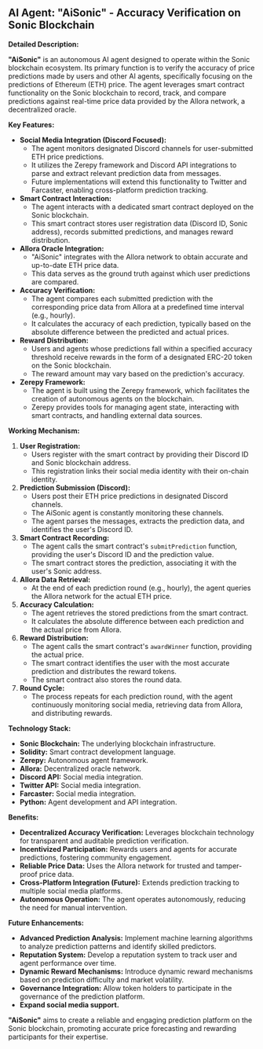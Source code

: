 ## AI Agent: "AiSonic" - Accuracy Verification on Sonic Blockchain

**Detailed Description:**

**"AiSonic"** is an autonomous AI agent designed to operate within the Sonic blockchain ecosystem. Its primary function is to verify the accuracy of price predictions made by users and other AI agents, specifically focusing on the predictions of Ethereum (ETH) price. The agent leverages smart contract functionality on the Sonic blockchain to record, track, and compare predictions against real-time price data provided by the Allora network, a decentralized oracle.

**Key Features:**

* **Social Media Integration (Discord Focused):**
    * The agent monitors designated Discord channels for user-submitted ETH price predictions.
    * It utilizes the Zerepy framework and Discord API integrations to parse and extract relevant prediction data from messages.
    * Future implementations will extend this functionality to Twitter and Farcaster, enabling cross-platform prediction tracking.
* **Smart Contract Interaction:**
    * The agent interacts with a dedicated smart contract deployed on the Sonic blockchain.
    * This smart contract stores user registration data (Discord ID, Sonic address), records submitted predictions, and manages reward distribution.
* **Allora Oracle Integration:**
    * "AiSonic" integrates with the Allora network to obtain accurate and up-to-date ETH price data.
    * This data serves as the ground truth against which user predictions are compared.
* **Accuracy Verification:**
    * The agent compares each submitted prediction with the corresponding price data from Allora at a predefined time interval (e.g., hourly).
    * It calculates the accuracy of each prediction, typically based on the absolute difference between the predicted and actual prices.
* **Reward Distribution:**
    * Users and agents whose predictions fall within a specified accuracy threshold receive rewards in the form of a designated ERC-20 token on the Sonic blockchain.
    * The reward amount may vary based on the prediction's accuracy.
* **Zerepy Framework:**
    * The agent is built using the Zerepy framework, which facilitates the creation of autonomous agents on the blockchain.
    * Zerepy provides tools for managing agent state, interacting with smart contracts, and handling external data sources.

**Working Mechanism:**

1.  **User Registration:**
    * Users register with the smart contract by providing their Discord ID and Sonic blockchain address.
    * This registration links their social media identity with their on-chain identity.
2.  **Prediction Submission (Discord):**
    * Users post their ETH price predictions in designated Discord channels.
    * The AiSonic agent is constantly monitoring these channels.
    * The agent parses the messages, extracts the prediction data, and identifies the user's Discord ID.
3.  **Smart Contract Recording:**
    * The agent calls the smart contract's `submitPrediction` function, providing the user's Discord ID and the prediction value.
    * The smart contract stores the prediction, associating it with the user's Sonic address.
4.  **Allora Data Retrieval:**
    * At the end of each prediction round (e.g., hourly), the agent queries the Allora network for the actual ETH price.
5.  **Accuracy Calculation:**
    * The agent retrieves the stored predictions from the smart contract.
    * It calculates the absolute difference between each prediction and the actual price from Allora.
6.  **Reward Distribution:**
    * The agent calls the smart contract's `awardWinner` function, providing the actual price.
    * The smart contract identifies the user with the most accurate prediction and distributes the reward tokens.
    * The smart contract also stores the round data.
7.  **Round Cycle:**
    * The process repeats for each prediction round, with the agent continuously monitoring social media, retrieving data from Allora, and distributing rewards.

**Technology Stack:**

* **Sonic Blockchain:** The underlying blockchain infrastructure.
* **Solidity:** Smart contract development language.
* **Zerepy:** Autonomous agent framework.
* **Allora:** Decentralized oracle network.
* **Discord API:** Social media integration.
* **Twitter API:** Social media integration.
* **Farcaster:** Social media integration.
* **Python:** Agent development and API integration.

**Benefits:**

* **Decentralized Accuracy Verification:** Leverages blockchain technology for transparent and auditable prediction verification.
* **Incentivized Participation:** Rewards users and agents for accurate predictions, fostering community engagement.
* **Reliable Price Data:** Uses the Allora network for trusted and tamper-proof price data.
* **Cross-Platform Integration (Future):** Extends prediction tracking to multiple social media platforms.
* **Autonomous Operation:** The agent operates autonomously, reducing the need for manual intervention.

**Future Enhancements:**

* **Advanced Prediction Analysis:** Implement machine learning algorithms to analyze prediction patterns and identify skilled predictors.
* **Reputation System:** Develop a reputation system to track user and agent performance over time.
* **Dynamic Reward Mechanisms:** Introduce dynamic reward mechanisms based on prediction difficulty and market volatility.
* **Governance Integration:** Allow token holders to participate in the governance of the prediction platform.
* **Expand social media support.**

**"AiSonic"** aims to create a reliable and engaging prediction platform on the Sonic blockchain, promoting accurate price forecasting and rewarding participants for their expertise.